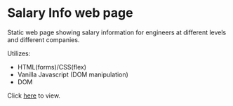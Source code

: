 # Salary Info web page
Static web page showing salary information for engineers at different levels and different companies.

Utilizes:
- HTML(forms)/CSS(flex)
- Vanilla Javascript (DOM manipulation)
- DOM 


Click [here](http://www.andrewpham.ca/salary-web-info/) to view.
